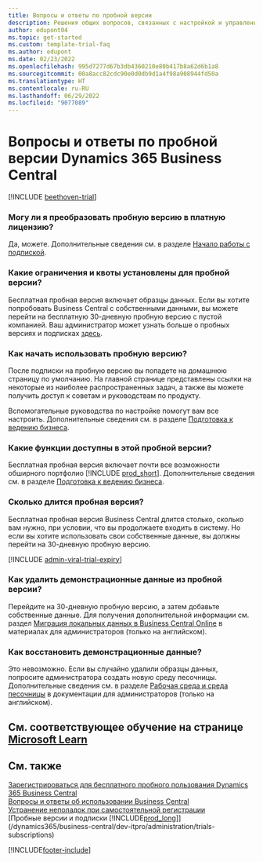 ```yaml
---
title: Вопросы и ответы по пробной версии
description: Решения общих вопросов, связанных с настройкой и управлением пробной версии Dynamics 365 Business Central. Узнайте, как решить проблемы, связанные с платформой и приложениями.
author: edupont04
ms.topic: get-started
ms.custom: template-trial-faq
ms.author: edupont
ms.date: 02/23/2022
ms.openlocfilehash: 995d7277d67b3db4360210e80b417b8a62d6b1a8
ms.sourcegitcommit: 00a8acc82cdc90e0d0db9d1a4f98a908944fd50a
ms.translationtype: HT
ms.contentlocale: ru-RU
ms.lasthandoff: 06/29/2022
ms.locfileid: "9077089"
---
```

# <a name="dynamics-365-business-central-trial-faq"></a>Вопросы и ответы по пробной версии Dynamics 365 Business Central

[!INCLUDE [beethoven-trial](includes/beethoven-trial.md)]

### <a name="can-i-convert-the-trial-to-a-paid-license"></a>Могу ли я преобразовать пробную версию в платную лицензию?

Да, можете. Дополнительные сведения см. в разделе [Начало работы с подпиской](trial-signup.md#get-started-with-a-subscription).  

### <a name="what-are-the-trial-limits-and-quotas"></a>Какие ограничения и квоты установлены для пробной версии?

Бесплатная пробная версия включает образцы данных. Если вы хотите попробовать Business Central с собственными данными, вы можете перейти на бесплатную 30-дневную пробную версию с пустой компанией. Ваш администратор может узнать больше о пробных версиях и подписках [здесь](/dynamics365/business-central/dev-itpro/administration/trials-subscriptions).  

### <a name="how-do-i-start-using-the-trial"></a>Как начать использовать пробную версию?

После подписки на пробную версию вы попадете на домашнюю страницу по умолчанию. На главной странице представлены ссылки на некоторые из наиболее распространенных задач, а также вы можете получить доступ к советам и руководствам по продукту.  

Вспомогательные руководства по настройке помогут вам все настроить. Дополнительные сведения см. в разделе [Подготовка к ведению бизнеса](ui-get-ready-business.md).  

### <a name="what-features-are-available-in-the-trial"></a>Какие функции доступны в этой пробной версии?

Бесплатная пробная версия включает почти все возможности обширного портфолио [!INCLUDE [prod_short](includes/prod_short.md)]. Дополнительные сведения см. в разделе [Подготовка к ведению бизнеса](ui-get-ready-business.md).  

### <a name="how-long-does-the-trial-last"></a>Сколько длится пробная версия?

Бесплатная пробная версия Business Central длится столько, сколько вам нужно, при условии, что вы продолжаете входить в систему. Но если вы хотите использовать свои собственные данные, вы должны перейти на 30-дневную пробную версию.  

[!INCLUDE [admin-viral-trial-expiry](includes/admin-viral-trial-expiry.md)]

### <a name="how-do-i-remove-sample-data-from-the-trial"></a>Как удалить демонстрационные данные из пробной версии?

Перейдите на 30-дневную пробную версию, а затем добавьте собственные данные. Для получения дополнительной информации см. раздел [Миграция локальных данных в Business Central Online](/dynamics365/business-central/dev-itpro/administration/migrate-data) в материалах для администраторов (только на английском).  

### <a name="how-do-i-restore-sample-data"></a>Как восстановить демонстрационные данные?

Это невозможно. Если вы случайно удалили образцы данных, попросите администратора создать новую среду песочницы. Дополнительные сведения см. в разделе [Рабочая среда и среда песочницы](/dynamics365/business-central/dev-itpro/administration/environment-types) в документации для администраторов (только на английском).  

## <a name="see-related-training-at-microsoft-learn"></a>См. соответствующее обучение на странице [Microsoft Learn](/learn/modules/trial-dynamics-365-business-central/)

## <a name="see-also"></a>См. также

[Зарегистрироваться для бесплатного пробного пользования Dynamics 365 Business Central](trial-signup.md)  
[Вопросы и ответы об использовании Business Central](across-faq.yml)  
[Устранение неполадок при самостоятельной регистрации](ui-troubleshoot-self-signup.md)  
[Пробные версии и подписки [!INCLUDE[prod_long](includes/prod_long.md)]](/dynamics365/business-central/dev-itpro/administration/trials-subscriptions)  


[!INCLUDE[footer-include](includes/footer-banner.md)]